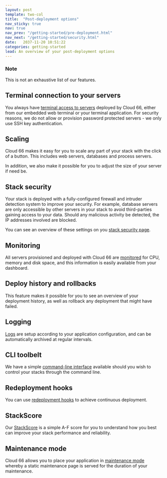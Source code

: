 ```yaml
---
layout: post
template: two-col
title:  "Post-deployment options"
nav_sticky: true
nav: true
nav_prev: "/getting-started/pre-deployment.html"
nav_next: "/getting-started/security.html"
date:   2037-11-20 10:51:22
categories: getting-started
lead: An overview of your post-deployment options
---
```


<div class="notice">
    <h3>Note</h3>
    <p>This is not an exhaustive list of our features.</p>
</div>

## Terminal connection to your servers
You always have [terminal access to servers](/how-to/shell-to-your-servers.html) deployed by Cloud 66, either from our embedded web terminal or your terminal application. For security reasons, we do not allow or provision password protected servers - we only use SSH key authentication.

## Scaling
Cloud 66 makes it easy for you to scale any part of your stack with the click of a button. This includes web servers, databases and process servers.

In addition, we also make it possible for you to adjust the size of your server if need be.

## Stack security
Your stack is deployed with a fully-configured firewall and intruder detection system to improve your security. For example, database servers are only accessible by other servers in your stack to avoid third-parties gaining access to your data. Should any malicious activity be detected, the IP addresses involved are blocked.

You can see an overview of these settings on you [stack security page](/stack-features/stack-security.html).

## Monitoring
All servers provisioned and deployed with Cloud 66 are [monitored](/stack-features/server-monitoring.html) for CPU, memory and disk space, and this information is easily available from your dashboard.

## Deploy history and rollbacks
This feature makes it possible for you to see an overview of your deployment history, as well as rollback any deployment that might have failed.

## Logging
[Logs](/stack-features/logging.html) are setup according to your application configuration, and can be automatically archived at regular intervals.

## CLI toolbelt
We have a simple [command-line interface](/getting-started/toolbelt.html) available should you wish to control your stacks through the command line.

## Redeployment hooks
You can use [redeployment hooks](/stack-features/redeployment-hook.html) to achieve continuous deployment.

## StackScore
Our [StackScore](/stack-features/stackscore.html) is a simple A-F score for you to understand how you best can improve your stack performance and reliability.

## Maintenance mode
Cloud 66 allows you to place your application in [maintenance mode](/stack-features/maintenance-mode.html) whereby a static maintenance page is served for the duration of your maintenance.